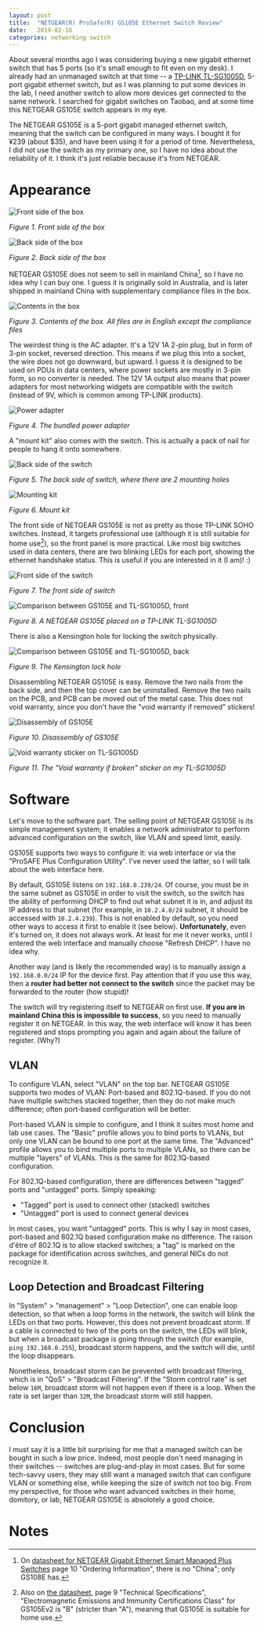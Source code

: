 ```yaml
---
layout: post
title:  "NETGEAR(R) ProSafe(R) GS105E Ethernet Switch Review"
date:   2019-02-16
categories: networking switch
---
```


About several months ago I was considering buying a new gigabit ethernet switch that has 5 ports (so it's small enough to fit even on my desk). I already had an unmanaged switch at that time -- a [TP-LINK TL-SG1005D][tp-link-tl-sg1005d], 5-port gigabit ethernet switch, but as I was planning to put some devices in the lab, I need another switch to allow more devices get connected to the same network. I searched for gigabit switches on Taobao, and at some time this NETGEAR GS105E switch appears in my eye.

The NETGEAR GS105E is a 5-port gigabit managed ethernet switch, meaning that the switch can be configured in many ways. I bought it for ¥239 (about $35), and have been using it for a period of time. Nevertheless, I did not use the switch as my primary one, so I have no idea about the reliability of it. I think it's just reliable because it's from NETGEAR.

[tp-link-tl-sg1005d]: https://www.tp-link.com.cn/product_425.html

# Appearance

![Front side of the box](/assets/gs105e-review/gs105e-box-front.jpg)

_Figure 1. Front side of the box_

![Back side of the box](/assets/gs105e-review/gs105e-box-back.jpg)

_Figure 2. Back side of the box_

NETGEAR GS105E does not seem to sell in mainland China[^1], so I have no idea why I can buy one. I guess it is originally sold in Australia, and is later shipped in mainland China with supplementary compliance files in the box.

![Contents in the box](/assets/gs105e-review/gs105e-contents.jpg)

_Figure 3. Contents of the box. All files are in English except the compliance files_

The weirdest thing is the AC adapter. It's a 12V 1A 2-pin plug, but in form of 3-pin socket, reversed direction. This means if we plug this into a socket, the wire does not go downward, but upward. I guess it is designed to be used on PDUs in data centers, where power sockets are mostly in 3-pin form, so no converter is needed. The 12V 1A output also means that power adapters for most networking widgets are compatible with the switch (instead of 9V, which is common among TP-LINK products).

![Power adapter](/assets/gs105e-review/gs105e-power-adapter.jpg)

_Figure 4. The bundled power adapter_

A "mount kit" also comes with the switch. This is actually a pack of nail for people to hang it onto somewhere.

![Back side of the switch](/assets/gs105e-review/gs105e-back.jpg)

_Figure 5. The back side of switch, where there are 2 mounting holes_

![Mounting kit](/assets/gs105e-review/gs105e-mount-kit.jpg)

_Figure 6. Mount kit_

The front side of NETGEAR GS105E is not as pretty as those TP-LINK SOHO switches. Instead, it targets professional use (although it is still suitable for home use[^2]), so the front panel is more practical. Like most big switches used in data centers, there are two blinking LEDs for each port, showing the ethernet handshake status. This is useful if you are interested in it (I am)! :)

![Front side of the switch](/assets/gs105e-review/gs105e-front.jpg)

_Figure 7. The front side of switch_

![Comparison between GS105E and TL-SG1005D, front](/assets/gs105e-review/gs105e-sg1005d-comparison-front.jpg)

_Figure 8. A NETGEAR GS105E placed on a TP-LINK TL-SG1005D_

There is also a Kensington hole for locking the switch physically.

![Comparison between GS105E and TL-SG1005D, back](/assets/gs105e-review/gs105e-sg1005d-comparison-back.jpg)

_Figure 9. The Kensington lock hole_

Disassembling NETGEAR GS105E is easy. Remove the two nails from the back side, and then the top cover can be uninstalled. Remove the two nails on the PCB, and PCB can be moved out of the metal case. This does not void warranty, since you don't have the "void warranty if removed" stickers!

![Disassembly of GS105E](/assets/gs105e-review/gs105e-disassembly.jpg)

_Figure 10. Disassembly of GS105E_

![Void warranty sticker on TL-SG1005D](/assets/gs105e-review/sg1005d-void-warranty-sticker.jpg)

_Figure 11. The "Void warranty if broken" sticker on my TL-SG1005D_

# Software

Let's move to the software part. The selling point of NETGEAR GS105E is its simple management system; it enables a network administrator to perform advanced configuration on the switch, like VLAN and speed limit, easily.

GS105E supports two ways to configure it: via web interface or via the "ProSAFE Plus Configuration Utility". I've never used the latter, so I will talk about the web interface here.

By default, GS105E listens on `192.168.0.239/24`. Of course, you must be in the same subnet as GS105E in order to visit the switch, so the switch has the ability of performing DHCP to find out what subnet it is in, and adjust its IP address to that subnet (for example, in `10.2.4.0/24` subnet, it should be accessed with `10.2.4.239`). This is not enabled by default, so you need other ways to access it first to enable it (see below). **Unfortunately**, even it's turned on, it does not always work. At least for me it never works, until I entered the web interface and manually choose "Refresh DHCP". I have no idea why.

Another way (and is likely the recommended way) is to manually assign a `192.168.0.0/24` IP for the device first. Pay attention that if you use this way, then a **router had better not connect to the switch** since the packet may be forwarded to the router (how stupid)!

The switch will try registering itself to NETGEAR on first use. **If you are in mainland China this is impossible to success**, so you need to manually register it on NETGEAR. In this way, the web interface will know it has been registered and stops prompting you again and again about the failure of register. (Why?)

## VLAN

To configure VLAN, select "VLAN" on the top bar. NETGEAR GS105E supports two modes of VLAN: Port-based and 802.1Q-based. If you do not have multiple switches stacked together, then they do not make much difference; often port-based configuration will be better.

Port-based VLAN is simple to configure, and I think it suites most home and lab use cases. The "Basic" profile allows you to bind ports to VLANs, but only one VLAN can be bound to one port at the same time. The "Advanced" profile allows you to bind multiple ports to multiple VLANs, so there can be multiple "layers" of VLANs. This is the same for 802.1Q-based configuration.

For 802.1Q-based configuration, there are differences between "tagged" ports and "untagged" ports. Simply speaking:

- "Tagged" port is used to connect other (stacked) switches
- "Untagged" port is used to connect general devices

In most cases, you want "untagged" ports. This is why I say in most cases, port-based and 802.1Q based configuration make no difference. The raison d'être of 802.1Q is to allow stacked switches; a "tag" is marked on the package for identification across switches, and general NICs do not recognize it.

## Loop Detection and Broadcast Filtering

In "System" > "management" > "Loop Detection", one can enable loop detection, so that when a loop forms in the network, the switch will blink the LEDs on that two ports. However, this does not prevent broadcast storm. If a cable is connected to two of the ports on the switch, the LEDs will blink, but when a broadcast package is going through the switch (for example, `ping 192.168.0.255`), broadcast storm happens, and the switch will die, until the loop disappears.

Nonetheless, broadcast storm can be prevented with broadcast filtering, which is in "QoS" > "Broadcast Filtering". If the "Storm control rate" is set below `16M`, broadcast storm will not happen even if there is a loop. When the rate is set larger than `32M`, the broadcast storm will still happen.

# Conclusion

I must say it is a little bit surprising for me that a managed switch can be bought in such a low price. Indeed, most people don't need managing in their switches -- switches are plug-and-play in most cases. But for some tech-savvy users, they may still want a managed switch that can configure VLAN or something else, while keeping the size of switch not too big. From my perspective, for those who want advanced switches in their home, domitory, or lab, NETGEAR GS105E is absolotely a good choice.

# Notes

[^1]: On [datasheet for NETGEAR Gigabit Ethernet Smart Managed Plus Switches][datasheet] page 10 "Ordering Information", there is no "China"; only GS108E has.
[^2]: Also on [the datasheet][datasheet], page 9 "Technical Specifications", "Electromagnetic Emissions and Immunity Certifications Class" for GS105Ev2 is "B" (stricter than "A"), meaning that GS105E is suitable for home use.

[datasheet]: https://www.netgear.com/images/datasheet/switches/Gigabit_Ethernet_Smart_Managed_Plus_Switches_DS.pdf
